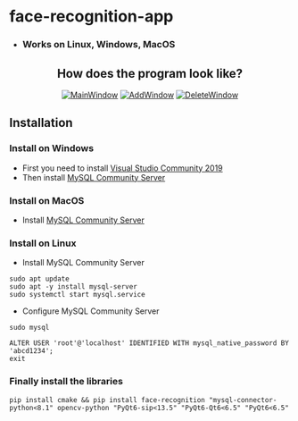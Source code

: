 # face-recognition-app
* ### Works on Linux, Windows, MacOS


<div align="center">
<h2>How does the program look like?</h2>
<a href="https://ibb.co/XWPcYM6"><img src="https://i.ibb.co/JcTD3g8/Screenshot-2023-09-07-at-20-52-30.png" alt="MainWindow" border="0"></a>
<a href="https://ibb.co/t3NJfXR"><img src="https://i.ibb.co/6NpWhBQ/Screenshot-2023-09-07-at-20-52-47.png" alt="AddWindow" border="0"></a>
<a href="https://ibb.co/Px2Rm9p"><img src="https://i.ibb.co/zs31n7c/Screenshot-2023-09-07-at-20-52-53.png" alt="DeleteWindow" border="0"></a>
</div>


## Installation

### Install on Windows
* First you need to install [Visual Studio Community 2019](https://my.visualstudio.com/Downloads?q=visual%20studio%202019&wt.mc_id=o~msft~vscom~older-downloads)
* Then install [MySQL Community Server](https://dev.mysql.com/downloads/mysql)

### Install on MacOS
* Install [MySQL Community Server](https://dev.mysql.com/downloads/mysql)

### Install on Linux

* Install MySQL Community Server
```
sudo apt update
sudo apt -y install mysql-server
sudo systemctl start mysql.service
```

* Configure MySQL Community Server
```
sudo mysql
```
```
ALTER USER 'root'@'localhost' IDENTIFIED WITH mysql_native_password BY 'abcd1234';
exit
```

### Finally install the libraries
```
pip install cmake && pip install face-recognition "mysql-connector-python<8.1" opencv-python "PyQt6-sip<13.5" "PyQt6-Qt6<6.5" "PyQt6<6.5"
```
